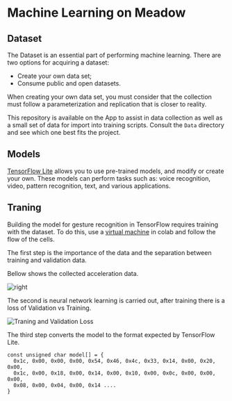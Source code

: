 # Machine Learning on Meadow

## Dataset

The Dataset is an essential part of performing machine learning. There are two options for acquiring a dataset:
- Create your own data set;
- Consume public and open datasets.

When creating your own data set, you must consider that the collection must follow a parameterization and replication that is closer to reality.

This repository is available on the App to assist in data collection as well as a small set of data for import into training scripts. Consult the `Data` directory and see which one best fits the project.

## Models

[TensorFlow Lite][1] allows you to use pre-trained models, and modify or create your own. These models can perform tasks such as: voice recognition, video, pattern recognition, text, and various applications.

## Traning

Building the model for gesture recognition in TensorFlow requires training with the dataset. To do this, use a [virtual machine][2] in colab and follow the flow of the cells.

The first step is the importance of the data and the separation between training and validation data.

Bellow shows the collected acceleration data.

![right](../Traning/Images/right_data.png "Acceleromter Data")

The second is neural network learning is carried out, after training there is a loss of Validation vs Training.

![Traning and Validation Loss](../Traning/Images/traning_vs_validation.png "Validation vs Traning")

The third step converts the model to the format expected by TensorFlow Lite.

```
const unsigned char model[] = {
  0x1c, 0x00, 0x00, 0x00, 0x54, 0x46, 0x4c, 0x33, 0x14, 0x00, 0x20, 0x00,
  0x1c, 0x00, 0x18, 0x00, 0x14, 0x00, 0x10, 0x00, 0x0c, 0x00, 0x00, 0x00,
  0x08, 0x00, 0x04, 0x00, 0x14 ....
}
```

[1]: https://www.tensorflow.org/lite/models
[2]: https://colab.research.google.com/drive/1ZjYB2r6U4jTtcKxQGC0esBYEMOv2YJ5f?usp=sharing